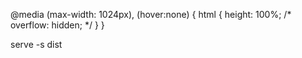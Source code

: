 @media (max-width: 1024px),
(hover:none) {
    html {
        height: 100%;
        /* overflow: hidden; */
    }
}





serve -s dist